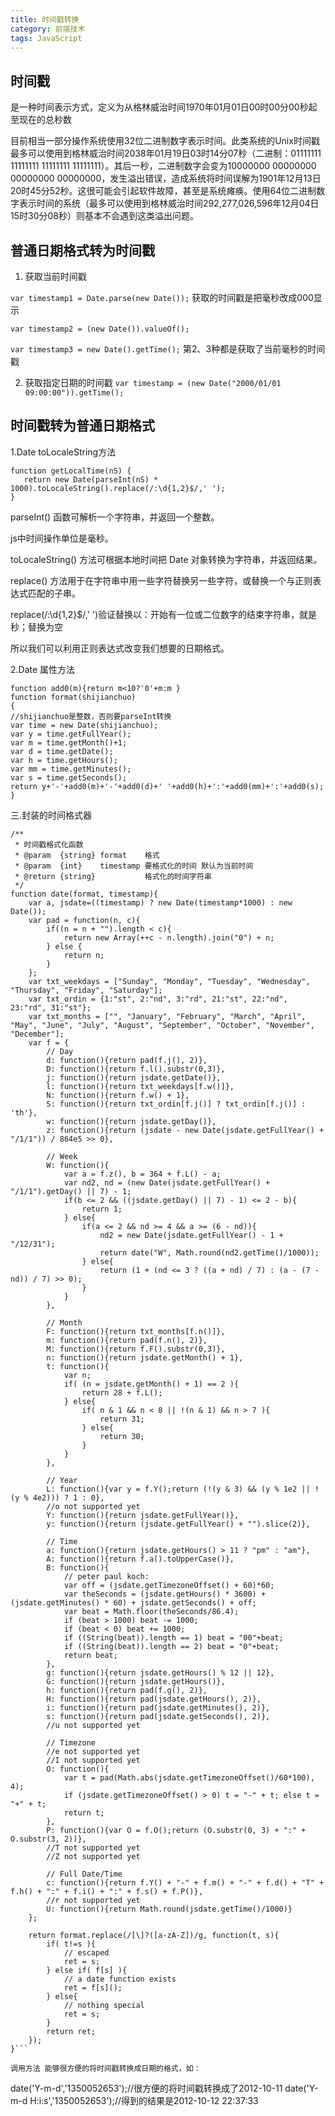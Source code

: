 ```yaml
---
title: 时间戳转换
category: 前端技术
tags: JavaScript
---
```


## 时间戳

是一种时间表示方式，定义为从格林威治时间1970年01月01日00时00分00秒起至现在的总秒数

目前相当一部分操作系统使用32位二进制数字表示时间。此类系统的Unix时间戳最多可以使用到格林威治时间2038年01月19日03时14分07秒（二进制：01111111 11111111 11111111 11111111）。其后一秒，二进制数字会变为10000000 00000000 00000000 00000000，发生溢出错误，造成系统将时间误解为1901年12月13日20时45分52秒。这很可能会引起软件故障，甚至是系统瘫痪。使用64位二进制数字表示时间的系统（最多可以使用到格林威治时间292,277,026,596年12月04日15时30分08秒）则基本不会遇到这类溢出问题。

## 普通日期格式转为时间戳

1. 获取当前时间戳

`var timestamp1 = Date.parse(new Date());`
获取的时间戳是把毫秒改成000显示

`var timestamp2 = (new Date()).valueOf();`

`var timestamp3 = new Date().getTime();`
第2、3种都是获取了当前毫秒的时间戳

2. 获取指定日期的时间戳
`var timestamp = (new Date("2000/01/01 09:00:00")).getTime();`


## 时间戳转为普通日期格式

1.Date toLocaleString方法

```
function getLocalTime(nS) {     
   return new Date(parseInt(nS) * 1000).toLocaleString().replace(/:\d{1,2}$/,' ');     
}
```

parseInt() 函数可解析一个字符串，并返回一个整数。

js中时间操作单位是毫秒。

toLocaleString() 方法可根据本地时间把 Date 对象转换为字符串，并返回结果。

replace() 方法用于在字符串中用一些字符替换另一些字符，或替换一个与正则表达式匹配的子串。

replace(/:\d{1,2}$/,' ')验证替换以：开始有一位或二位数字的结束字符串，就是秒；替换为空

所以我们可以利用正则表达式改变我们想要的日期格式。

2.Date 属性方法

```
function add0(m){return m<10?'0'+m:m }
function format(shijianchuo)
{
//shijianchuo是整数，否则要parseInt转换
var time = new Date(shijianchuo);
var y = time.getFullYear();
var m = time.getMonth()+1;
var d = time.getDate();
var h = time.getHours();
var mm = time.getMinutes();
var s = time.getSeconds();
return y+'-'+add0(m)+'-'+add0(d)+' '+add0(h)+':'+add0(mm)+':'+add0(s);
}
```

三.封装的时间格式器
```
/** 
 * 时间戳格式化函数 
 * @param  {string} format    格式 
 * @param  {int}    timestamp 要格式化的时间 默认为当前时间 
 * @return {string}           格式化的时间字符串 
 */
function date(format, timestamp){  
    var a, jsdate=((timestamp) ? new Date(timestamp*1000) : new Date()); 
    var pad = function(n, c){ 
        if((n = n + "").length < c){ 
            return new Array(++c - n.length).join("0") + n; 
        } else { 
            return n; 
        } 
    }; 
    var txt_weekdays = ["Sunday", "Monday", "Tuesday", "Wednesday", "Thursday", "Friday", "Saturday"]; 
    var txt_ordin = {1:"st", 2:"nd", 3:"rd", 21:"st", 22:"nd", 23:"rd", 31:"st"}; 
    var txt_months = ["", "January", "February", "March", "April", "May", "June", "July", "August", "September", "October", "November", "December"];  
    var f = { 
        // Day 
        d: function(){return pad(f.j(), 2)}, 
        D: function(){return f.l().substr(0,3)}, 
        j: function(){return jsdate.getDate()}, 
        l: function(){return txt_weekdays[f.w()]}, 
        N: function(){return f.w() + 1}, 
        S: function(){return txt_ordin[f.j()] ? txt_ordin[f.j()] : 'th'}, 
        w: function(){return jsdate.getDay()}, 
        z: function(){return (jsdate - new Date(jsdate.getFullYear() + "/1/1")) / 864e5 >> 0}, 
        
        // Week 
        W: function(){ 
            var a = f.z(), b = 364 + f.L() - a; 
            var nd2, nd = (new Date(jsdate.getFullYear() + "/1/1").getDay() || 7) - 1; 
            if(b <= 2 && ((jsdate.getDay() || 7) - 1) <= 2 - b){ 
                return 1; 
            } else{ 
                if(a <= 2 && nd >= 4 && a >= (6 - nd)){ 
                    nd2 = new Date(jsdate.getFullYear() - 1 + "/12/31"); 
                    return date("W", Math.round(nd2.getTime()/1000)); 
                } else{ 
                    return (1 + (nd <= 3 ? ((a + nd) / 7) : (a - (7 - nd)) / 7) >> 0); 
                } 
            } 
        }, 
        
        // Month 
        F: function(){return txt_months[f.n()]}, 
        m: function(){return pad(f.n(), 2)}, 
        M: function(){return f.F().substr(0,3)}, 
        n: function(){return jsdate.getMonth() + 1}, 
        t: function(){ 
            var n; 
            if( (n = jsdate.getMonth() + 1) == 2 ){ 
                return 28 + f.L(); 
            } else{ 
                if( n & 1 && n < 8 || !(n & 1) && n > 7 ){ 
                    return 31; 
                } else{ 
                    return 30; 
                } 
            } 
        }, 
        
        // Year 
        L: function(){var y = f.Y();return (!(y & 3) && (y % 1e2 || !(y % 4e2))) ? 1 : 0}, 
        //o not supported yet 
        Y: function(){return jsdate.getFullYear()}, 
        y: function(){return (jsdate.getFullYear() + "").slice(2)}, 
        
        // Time 
        a: function(){return jsdate.getHours() > 11 ? "pm" : "am"}, 
        A: function(){return f.a().toUpperCase()}, 
        B: function(){ 
            // peter paul koch: 
            var off = (jsdate.getTimezoneOffset() + 60)*60; 
            var theSeconds = (jsdate.getHours() * 3600) + (jsdate.getMinutes() * 60) + jsdate.getSeconds() + off; 
            var beat = Math.floor(theSeconds/86.4); 
            if (beat > 1000) beat -= 1000; 
            if (beat < 0) beat += 1000; 
            if ((String(beat)).length == 1) beat = "00"+beat; 
            if ((String(beat)).length == 2) beat = "0"+beat; 
            return beat; 
        }, 
        g: function(){return jsdate.getHours() % 12 || 12}, 
        G: function(){return jsdate.getHours()}, 
        h: function(){return pad(f.g(), 2)}, 
        H: function(){return pad(jsdate.getHours(), 2)}, 
        i: function(){return pad(jsdate.getMinutes(), 2)}, 
        s: function(){return pad(jsdate.getSeconds(), 2)}, 
        //u not supported yet 
        
        // Timezone 
        //e not supported yet 
        //I not supported yet 
        O: function(){ 
            var t = pad(Math.abs(jsdate.getTimezoneOffset()/60*100), 4); 
            if (jsdate.getTimezoneOffset() > 0) t = "-" + t; else t = "+" + t; 
            return t; 
        }, 
        P: function(){var O = f.O();return (O.substr(0, 3) + ":" + O.substr(3, 2))}, 
        //T not supported yet 
        //Z not supported yet 
        
        // Full Date/Time 
        c: function(){return f.Y() + "-" + f.m() + "-" + f.d() + "T" + f.h() + ":" + f.i() + ":" + f.s() + f.P()}, 
        //r not supported yet 
        U: function(){return Math.round(jsdate.getTime()/1000)} 
    }; 
        
    return format.replace(/[\]?([a-zA-Z])/g, function(t, s){ 
        if( t!=s ){ 
            // escaped 
            ret = s; 
        } else if( f[s] ){ 
            // a date function exists 
            ret = f[s](); 
        } else{ 
            // nothing special 
            ret = s; 
        } 
        return ret; 
    }); 
}```

调用方法 能够很方便的将时间戳转换成日期的格式，如：

```
date('Y-m-d','1350052653');//很方便的将时间戳转换成了2012-10-11 
date('Y-m-d H:i:s','1350052653');//得到的结果是2012-10-12 22:37:33
```
